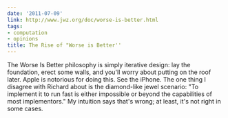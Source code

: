 ```yaml
---
date: '2011-07-09'
link: http://www.jwz.org/doc/worse-is-better.html
tags:
- computation
- opinions
title: The Rise of "Worse is Better''
---
```


The Worse Is Better philosophy is simply iterative design: lay the foundation, erect some walls, and you'll worry about putting on the roof later. Apple is notorious for doing this. See the iPhone. The one thing I disagree with Richard about is the diamond-like jewel scenario: "To implement it to run fast is either impossible or beyond the capabilities of most implementors." My intuition says that's wrong; at least, it's not right in some cases.
